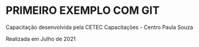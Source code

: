 # PRIMEIRO EXEMPLO COM GIT

Capacitação desenvolvida pela CETEC Capacitações - Centro Paula Souza

Realizada em Julho de 2021
